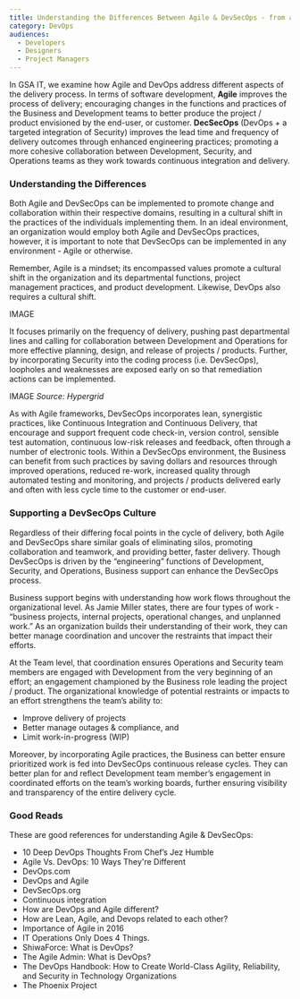 ```yaml
---
title: Understanding the Differences Between Agile & DevSecOps - from a Business Perspective
category: DevOps
audiences:
  - Developers
  - Designers
  - Project Managers
---
```


In GSA IT, we examine how Agile and DevOps address different aspects of the delivery process. In terms of software development, **Agile** improves the process of delivery; encouraging changes in the functions and practices of the Business and Development teams to better produce the project / product envisioned by the end-user, or customer. **DecSecOps** (DevOps + a targeted integration of Security) improves the lead time and frequency of delivery outcomes through enhanced engineering practices; promoting a more cohesive collaboration between Development, Security, and Operations teams as they work towards continuous integration and delivery. 

### Understanding the Differences
Both Agile and DevSecOps can be implemented to promote change and collaboration within their respective domains, resulting in a cultural shift in the practices of the individuals implementing them. In an ideal environment, an organization would employ both Agile and DevSecOps practices, however, it is important to note that DevSecOps can be implemented in any environment - Agile or otherwise.

Remember, Agile is a mindset; its encompassed values promote a cultural shift in the organization and its departmental functions, project management practices, and product development. Likewise, DevOps also requires a cultural shift.

IMAGE

It focuses primarily on the frequency of delivery, pushing past departmental lines and calling for collaboration between Development and Operations for more effective planning, design, and release of projects / products. Further, by incorporating Security into the coding process (i.e. DevSecOps), loopholes and weaknesses are exposed early on so that remediation actions can be implemented.

IMAGE
*Source: Hypergrid*

As with Agile frameworks, DevSecOps incorporates lean, synergistic practices, like Continuous Integration and Continuous Delivery, that encourage and support frequent code check-in, version control, sensible test automation, continuous low-risk releases and feedback, often through a number of electronic tools. Within a DevSecOps environment, the Business can benefit from such practices by saving dollars and resources through improved operations, reduced re-work, increased quality through automated testing and monitoring, and projects / products delivered early and often with less cycle time to the customer or end-user.

### Supporting a DevSecOps Culture
Regardless of their differing focal points in the cycle of delivery, both Agile and DevSecOps share similar goals of eliminating silos, promoting collaboration and teamwork, and providing better, faster delivery. Though DevSecOps is driven by the “engineering” functions of Development, Security, and Operations, Business support can enhance the DevSecOps process.

Business support begins with understanding how work flows throughout the organizational level. As Jamie Miller states, there are four types of work - “business projects, internal projects, operational changes, and unplanned work.” As an organization builds their understanding of their work, they can better manage coordination and uncover the restraints that impact their efforts. 

At the Team level, that coordination ensures Operations and Security team members are engaged with Development from the very beginning of an effort; an engagement championed by the Business role leading the project / product. The organizational knowledge of potential restraints or impacts to an effort strengthens the team’s ability to:
* Improve delivery of projects
* Better manage outages & compliance, and
* Limit work-in-progress (WIP) 

Moreover, by incorporating Agile practices, the Business can better ensure prioritized work is fed into DevSecOps continuous release cycles. They can better plan for and reflect Development team member’s engagement in coordinated efforts on the team’s working boards, further ensuring visibility and transparency of the entire delivery cycle.

### Good Reads 
These are good references for understanding Agile & DevSecOps:
* 10 Deep DevOps Thoughts From Chef’s Jez Humble
* Agile Vs. DevOps: 10 Ways They're Different
* DevOps.com
* DevOps and Agile
* DevSecOps.org
* Continuous integration
* How are DevOps and Agile different?
* How are Lean, Agile, and Devops related to each other?
* Importance of Agile in 2016
* IT Operations Only Does 4 Things.
* ShiwaForce: What is DevOps?
* The Agile Admin: What is DevOps?
* The DevOps Handbook: How to Create World-Class Agility, Reliability, and Security in Technology Organizations
* The Phoenix Project
